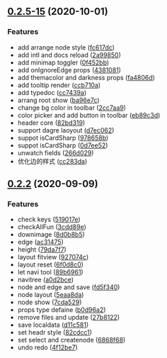 ## [0.2.5-15](https://github.com/lusess123/web-pdm/compare/0.2.2...0.2.5-15) (2020-10-01)


### Features

* add arrange node style ([fc617dc](https://github.com/lusess123/web-pdm/commit/fc617dc511f8f57c0156e52676a4f48c0c5c48eb))
* add intl and docs reload ([2a99850](https://github.com/lusess123/web-pdm/commit/2a9985027ad6ad14ba574b237667fda1d45ae033))
* add minimap toggler ([0f452bb](https://github.com/lusess123/web-pdm/commit/0f452bbdc1f5d2c75dd5b154c169b46e15b32c8d))
* add onIgnoreEdge props ([4381081](https://github.com/lusess123/web-pdm/commit/4381081e664aaaf8efbbbb30aaf423e10c45d53c))
* add themacolor and darkness props ([fa4806d](https://github.com/lusess123/web-pdm/commit/fa4806d2895dc3cbf6142614f926ef2b2d5eee44))
* add tooltip render ([ccb710a](https://github.com/lusess123/web-pdm/commit/ccb710a4d3c4cedea3ce7d99dde662757da646fc))
* add typedoc ([cc7439a](https://github.com/lusess123/web-pdm/commit/cc7439aa56e697448d41f12bc7fb08b10338afd9))
* arrang root show ([ba96e7c](https://github.com/lusess123/web-pdm/commit/ba96e7c582052f3acdc8922a18b17e0a598fa84f))
* change bg color in toolbar ([2cc7aa9](https://github.com/lusess123/web-pdm/commit/2cc7aa95e2150d3597b8c8330697b2a6147750fb))
* color picker and add button in toolbar ([eb89c3d](https://github.com/lusess123/web-pdm/commit/eb89c3d0ac3f19fb328bee98e5133eef761e6567))
* header core ([82bd319](https://github.com/lusess123/web-pdm/commit/82bd319779713476ce5f750c9f7da2acba749429))
* support dagre laoyout ([d7ec062](https://github.com/lusess123/web-pdm/commit/d7ec06217e17807f924089e5bcc2f1a69e93c7f4))
* suppot isCardSharp ([978658b](https://github.com/lusess123/web-pdm/commit/978658b39fd9c12a7283ef09a203b6496e72a293))
* suppot isCardSharp ([0d7ee52](https://github.com/lusess123/web-pdm/commit/0d7ee529a2c018fe87a64c6163bf84b216782b4d))
* unwatch fields ([266d029](https://github.com/lusess123/web-pdm/commit/266d029cac925b01ce35631ee348d5ab999f4cfc))
* 优化边的样式 ([cc283da](https://github.com/lusess123/web-pdm/commit/cc283da5e325fde14063569ad6f1f94d7d4e7ddd))



## [0.2.2](https://github.com/lusess123/web-pdm/compare/a0d2bce1181828246084fea516dc8c0706d56c4a...0.2.2) (2020-09-09)


### Features

* check keys ([519017e](https://github.com/lusess123/web-pdm/commit/519017e6e7e16e72fa1f62af642608b63514277c))
* checkAllFun ([3cdd89e](https://github.com/lusess123/web-pdm/commit/3cdd89e080fed4664765dc248fd7b8b63c1e6163))
* downimage ([8d0b8b5](https://github.com/lusess123/web-pdm/commit/8d0b8b53898025e7499e06ce74565a1af5523c45))
* edge ([ac31475](https://github.com/lusess123/web-pdm/commit/ac3147501e54dd583e2a1bafc953f1304645485b))
* height ([79da7f7](https://github.com/lusess123/web-pdm/commit/79da7f72fc593c1e88f1b7b7bbfb54a4907ad422))
* layout fitview ([927074c](https://github.com/lusess123/web-pdm/commit/927074c8e9f4164e39fc784e53a5fe90d1c28887))
* layout reset ([6f0d8c0](https://github.com/lusess123/web-pdm/commit/6f0d8c064964836101344be4f56ab7d844c3017c))
* let navi tool ([89b6961](https://github.com/lusess123/web-pdm/commit/89b6961d5040207a9dd85726bacfb8edd060e0f1))
* navitree ([a0d2bce](https://github.com/lusess123/web-pdm/commit/a0d2bce1181828246084fea516dc8c0706d56c4a))
* node and edge and save ([fd5f340](https://github.com/lusess123/web-pdm/commit/fd5f340706f48571646f015477d9344faac6c672))
* node layout ([5eaa8da](https://github.com/lusess123/web-pdm/commit/5eaa8da3cc3c0e16e5d0703b3fd603ed3fcc9f3c))
* node show ([7cda529](https://github.com/lusess123/web-pdm/commit/7cda529f36a422096d6796d44be71504e494ef66))
* props type  defaine ([b0d96a2](https://github.com/lusess123/web-pdm/commit/b0d96a2ed47bcfd458d7a7685df847403537bfb3))
* remove files and update ([27b8122](https://github.com/lusess123/web-pdm/commit/27b81227bb94ecf9b6fd5f83f9b5d6de9c34a88f))
* save localdata ([d11c581](https://github.com/lusess123/web-pdm/commit/d11c581f07a36e8b65164b6612e2705487bb579e))
* set headr style ([82cdcc1](https://github.com/lusess123/web-pdm/commit/82cdcc13500527189afa6a6fc09e22e9c2cf6650))
* set select and createnode ([6868f68](https://github.com/lusess123/web-pdm/commit/6868f680576aa2561ee8fb58ec6694691f013db4))
* undo redo ([4f12be7](https://github.com/lusess123/web-pdm/commit/4f12be78140587ed5ad63efaed9354da8594463e))



